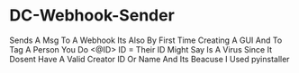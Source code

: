 # DC-Webhook-Sender
Sends A Msg To A Webhook Its Also By First Time Creating A GUI And To Tag A Person You Do &lt;@ID> ID = Their ID
Might Say Is A Virus Since It Dosent Have A Valid Creator ID Or Name And Its Beacuse I Used pyinstaller
